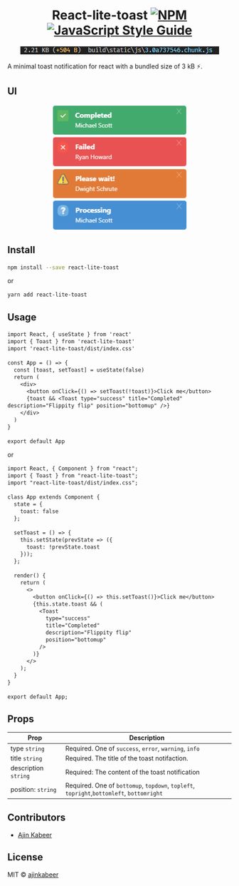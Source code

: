 <div align="center">

# React-lite-toast [![NPM](https://img.shields.io/npm/v/react-lite-toast.svg)](https://www.npmjs.com/package/react-lite-toast) [![JavaScript Style Guide](https://img.shields.io/badge/code_style-standard-brightgreen.svg)](https://standardjs.com)
![Alt text](assets/bundleSize.PNG "bundle-size") 

</div>

A minimal toast notification for react with a bundled size of 3 kB ⚡.
  
## UI
<div align="center">

![Alt text](assets/success.PNG "success") ![Alt text](assets/error.PNG "error")
![Alt text](assets/warning.PNG "error")  ![Alt text](assets/info.PNG "error")

</div>


## Install

```bash
npm install --save react-lite-toast
```
or
```bash
yarn add react-lite-toast
```

## Usage

```tsx
import React, { useState } from 'react'
import { Toast } from 'react-lite-toast'
import 'react-lite-toast/dist/index.css'

const App = () => {
  const [toast, setToast] = useState(false)
  return (
    <div>
      <button onClick={() => setToast(!toast)}>Click me</button>
      {toast && <Toast type="success" title="Completed" description="Flippity flip" position="bottomup" />}
    </div>
  )
}

export default App
```
or

```tsx
import React, { Component } from "react";
import { Toast } from "react-lite-toast";
import "react-lite-toast/dist/index.css";

class App extends Component {
  state = {
    toast: false
  };

  setToast = () => {
    this.setState(prevState => ({
      toast: !prevState.toast
    }));
  };

  render() {
    return (
      <>
        <button onClick={() => this.setToast()}>Click me</button>
        {this.state.toast && (
          <Toast
            type="success"
            title="Completed"
            description="Flippity flip"
            position="bottomup"
          />
        )}
      </>
    );
  }
}

export default App;
```

## Props

| Prop                               | Description                                                        |
| ---------------------------------- | ------------------------------------------------------------------ |
| type `string`                      | Required. One of `success`, `error`, `warning`, `info`             |
| title `string`                     | Required. The title of the toast notifaction.                      |
| description `string `              | Required: The content of the toast notification                    |
| position: `string    `             | Required. One of `bottomup`, `topdown`, `topleft`, `topright`,`bottomleft`, `bottomright`          |
 

## Contributors

- [Ajin Kabeer](https://github.com/ajinkabeer)



## License

MIT © [ajinkabeer](https://github.com/ajinkabeer)
